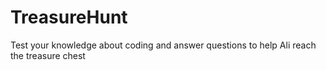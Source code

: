 # TreasureHunt
Test your knowledge about coding and answer questions to help Ali reach the treasure chest
